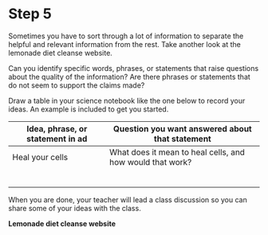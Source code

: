 # Step 5

Sometimes you have to sort through a lot of information to separate the helpful and relevant information from the rest. Take another look at the lemonade diet cleanse website. 

Can you identify specific words, phrases, or statements that raise questions about the quality of the information? Are there phrases or statements that do not seem to support the claims made? 

Draw a table in your science notebook like the one below to record your ideas. An example is included to get you started. 

| Idea, phrase, or statement in ad | Question you want answered about that statement |
| ------ | ---------|
|   Heal your cells  |   What does it mean to heal cells, and how would that work?     |
|     |       |
|     |       |
|     |       |
|     |       |
|     |       |
|     |       |

When you are done, your teacher will lead a class discussion so you can share some of your ideas with the class. 

**Lemonade diet cleanse website**
<!--needs link(s)!-->
<!--The Lemonade Diet Cleanse Ad should be a link to a new page. The file, lemonade diet cleanse, is a version used in print. The info is good, but it can be designed to look better as a “fake” website. (more contemporary style). -->